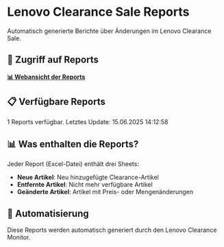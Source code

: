 # Lenovo Clearance Sale Reports

Automatisch generierte Berichte über Änderungen im Lenovo Clearance Sale.

## 🔗 Zugriff auf Reports

**[📊 Webansicht der Reports](https://rottenpika.github.io/lenovo-clearance-reports/)**

## 📋 Verfügbare Reports

1 Reports verfügbar. Letztes Update: 15.06.2025 14:12:58

## 📊 Was enthalten die Reports?

Jeder Report (Excel-Datei) enthält drei Sheets:
- **Neue Artikel**: Neu hinzugefügte Clearance-Artikel
- **Entfernte Artikel**: Nicht mehr verfügbare Artikel  
- **Geänderte Artikel**: Artikel mit Preis- oder Mengenänderungen

## 🤖 Automatisierung

Diese Reports werden automatisch generiert durch den Lenovo Clearance Monitor.
